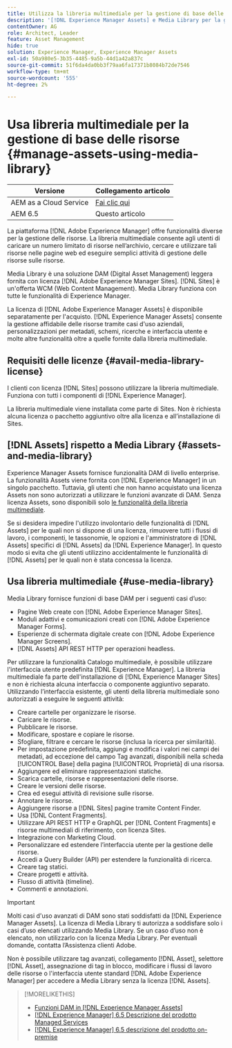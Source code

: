 ```yaml
---
title: Utilizza la libreria multimediale per la gestione di base delle risorse digitali
description: '[!DNL Experience Manager Assets] e Media Library per la gestione delle risorse.'
contentOwner: AG
role: Architect, Leader
feature: Asset Management
hide: true
solution: Experience Manager, Experience Manager Assets
exl-id: 50a980e5-3b35-4485-9a5b-44d1a42a837c
source-git-commit: 51f6da4da0bb3f79aa6fa17371b8084b72de7546
workflow-type: tm+mt
source-wordcount: '555'
ht-degree: 2%

---
```


# Usa libreria multimediale per la gestione di base delle risorse {#manage-assets-using-media-library}

| Versione | Collegamento articolo |
| -------- | ---------------------------- |
| AEM as a Cloud Service | [Fai clic qui](https://experienceleague.adobe.com/docs/experience-manager-cloud-service/content/assets/admin/medialibrary.html?lang=en) |
| AEM 6.5 | Questo articolo |

La piattaforma [!DNL Adobe Experience Manager] offre funzionalità diverse per la gestione delle risorse. La libreria multimediale consente agli utenti di caricare un numero limitato di risorse nell’archivio, cercare e utilizzare tali risorse nelle pagine web ed eseguire semplici attività di gestione delle risorse sulle risorse.

Media Library è una soluzione DAM (Digital Asset Management) leggera fornita con licenza [!DNL Adobe Experience Manager Sites]. [!DNL Sites] è un&#39;offerta WCM (Web Content Management). Media Library funziona con tutte le funzionalità di Experience Manager.

La licenza di [!DNL Adobe Experience Manager Assets] è disponibile separatamente per l&#39;acquisto. [!DNL Experience Manager Assets] consente la gestione affidabile delle risorse tramite casi d&#39;uso aziendali, personalizzazioni per metadati, schemi, ricerche e interfaccia utente e molte altre funzionalità oltre a quelle fornite dalla libreria multimediale.

## Requisiti delle licenze {#avail-media-library-license}

I clienti con licenza [!DNL Sites] possono utilizzare la libreria multimediale. Funziona con tutti i componenti di [!DNL Experience Manager].

La libreria multimediale viene installata come parte di Sites. Non è richiesta alcuna licenza o pacchetto aggiuntivo oltre alla licenza e all’installazione di Sites.

## [!DNL Assets] rispetto a Media Library {#assets-and-media-library}

Experience Manager Assets fornisce funzionalità DAM di livello enterprise. La funzionalità Assets viene fornita con [!DNL Experience Manager] in un singolo pacchetto. Tuttavia, gli utenti che non hanno acquistato una licenza Assets non sono autorizzati a utilizzare le funzioni avanzate di DAM. Senza licenza Assets, sono disponibili solo [le funzionalità della libreria multimediale](#use-media-library).

Se si desidera impedire l&#39;utilizzo involontario delle funzionalità di [!DNL Assets] per le quali non si dispone di una licenza, rimuovere tutti i flussi di lavoro, i componenti, le tassonomie, le opzioni e l&#39;amministratore di [!DNL Assets] specifici di [!DNL Assets] da [!DNL Experience Manager]. In questo modo si evita che gli utenti utilizzino accidentalmente le funzionalità di [!DNL Assets] per le quali non è stata concessa la licenza.

## Usa libreria multimediale {#use-media-library}

Media Library fornisce funzioni di base DAM per i seguenti casi d’uso:

* Pagine Web create con [!DNL Adobe Experience Manager Sites].
* Moduli adattivi e comunicazioni creati con [!DNL Adobe Experience Manager Forms].
* Esperienze di schermata digitale create con [!DNL Adobe Experience Manager Screens].
* [!DNL Assets] API REST HTTP per operazioni headless.

<!--
 TBD: Remove this after confirmation. May need to merge this list with the list provided by PMs.
* Static renditions

-->

Per utilizzare la funzionalità Catalogo multimediale, è possibile utilizzare l&#39;interfaccia utente predefinita [!DNL Experience Manager]. La libreria multimediale fa parte dell&#39;installazione di [!DNL Experience Manager Sites] e non è richiesta alcuna interfaccia o componente aggiuntivo separato. Utilizzando l’interfaccia esistente, gli utenti della libreria multimediale sono autorizzati a eseguire le seguenti attività:

* Creare cartelle per organizzare le risorse.
* Caricare le risorse.
* Pubblicare le risorse.
* Modificare, spostare e copiare le risorse.
* Sfogliare, filtrare e cercare le risorse (inclusa la ricerca per similarità).
* Per impostazione predefinita, aggiungi e modifica i valori nei campi dei metadati, ad eccezione del campo Tag avanzati, disponibili nella scheda [!UICONTROL Base] della pagina [!UICONTROL Proprietà] di una risorsa.
* Aggiungere ed eliminare rappresentazioni statiche.
* Scarica cartelle, risorse e rappresentazioni delle risorse.
* Creare le versioni delle risorse.
* Crea ed esegui attività di revisione sulle risorse.
* Annotare le risorse.
* Aggiungere risorse a [!DNL Sites] pagine tramite Content Finder.
* Usa [!DNL Content Fragments].
* Utilizzare API REST HTTP e GraphQL per [!DNL Content Fragments] e risorse multimediali di riferimento, con licenza Sites.
* Integrazione con Marketing Cloud.
* Personalizzare ed estendere l’interfaccia utente per la gestione delle risorse.
* Accedi a Query Builder (API) per estendere la funzionalità di ricerca.
* Creare tag statici.
* Creare progetti e attività.
* Flusso di attività (timeline).
* Commenti e annotazioni.

<!-- TBD: Define exactly which basic Assets workflow are available for use with Media Library?

As per PM, we must avoid stating such a list, as we do not have a list that makes sense in Cloud Service.
-->

>[!IMPORTANT]
>
>Molti casi d&#39;uso avanzati di DAM sono stati soddisfatti da [!DNL Experience Manager Assets]. La licenza di Media Library ti autorizza a soddisfare solo i casi d’uso elencati utilizzando Media Library. Se un caso d’uso non è elencato, non utilizzarlo con la licenza Media Library. Per eventuali domande, contatta l’Assistenza clienti Adobe.

Non è possibile utilizzare tag avanzati, collegamento [!DNL Asset], selettore [!DNL Asset], assegnazione di tag in blocco, modificare i flussi di lavoro delle risorse o l&#39;interfaccia utente standard [!DNL Adobe Experience Manager] per accedere a Media Library senza la licenza [!DNL Assets].

<!-- TBD: Add a CTA - how to contact Adobe for queries. -->

>[!MORELIKETHIS]
>
>* [Funzioni DAM in [!DNL Experience Manager Assets]](https://experienceleague.adobe.com/en/docs/experience-manager-65-lts/content/assets/assets)
>* [[!DNL Experience Manager] 6.5 Descrizione del prodotto Managed Services](https://helpx.adobe.com/legal/product-descriptions/adobe-experience-manager-managed-services.html)
>* [[!DNL Experience Manager] 6.5 descrizione del prodotto on-premise](https://helpx.adobe.com/legal/product-descriptions/adobe-experience-manager-on-premise.html)
